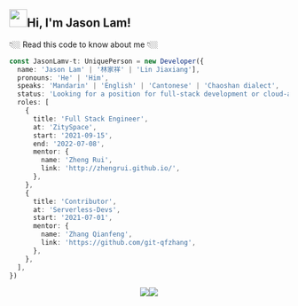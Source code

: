 <h2 class="flex"><img src="https://tva1.sinaimg.cn/large/e6c9d24egy1h1571l0uucg205k05egri.gif" width="32" />Hi, I'm Jason Lam!</h2>

👇🏼 Read this code to know about me 👇🏼  

```typescript
const JasonLamv-t: UniquePerson = new Developer({
  name: 'Jason Lam' | '林家祥' | 'Lin Jiaxiang'],
  pronouns: 'He' | 'Him',
  speaks: 'Mandarin' | 'English' | 'Cantonese' | 'Chaoshan dialect',
  status: 'Looking for a position for full-stack development or cloud-about, based in Guangdong or remote.'
  roles: [
    {
      title: 'Full Stack Engineer',
      at: 'ZitySpace',
      start: '2021-09-15',
      end: '2022-07-08',
      mentor: {
        name: 'Zheng Rui',
        link: 'http://zhengrui.github.io/',
      },
    },
    {
      title: 'Contributor',
      at: 'Serverless-Devs',
      start: '2021-07-01',
      mentor: {
        name: 'Zhang Qianfeng',
        link: 'https://github.com/git-qfzhang',
      },
    },
  ],
})
```

<p align="center" ><img src="https://github-readme-stats.vercel.app/api/top-langs/?username=jasonlamv-t&theme=algolia&hide_border=true&hide=javascript&langs_count=3" /><img src="https://github-readme-stats.vercel.app/api?username=jasonlamv-t&show_icons=true&theme=algolia&hide_border=true&count_private=true&line_height=27" /></p>
